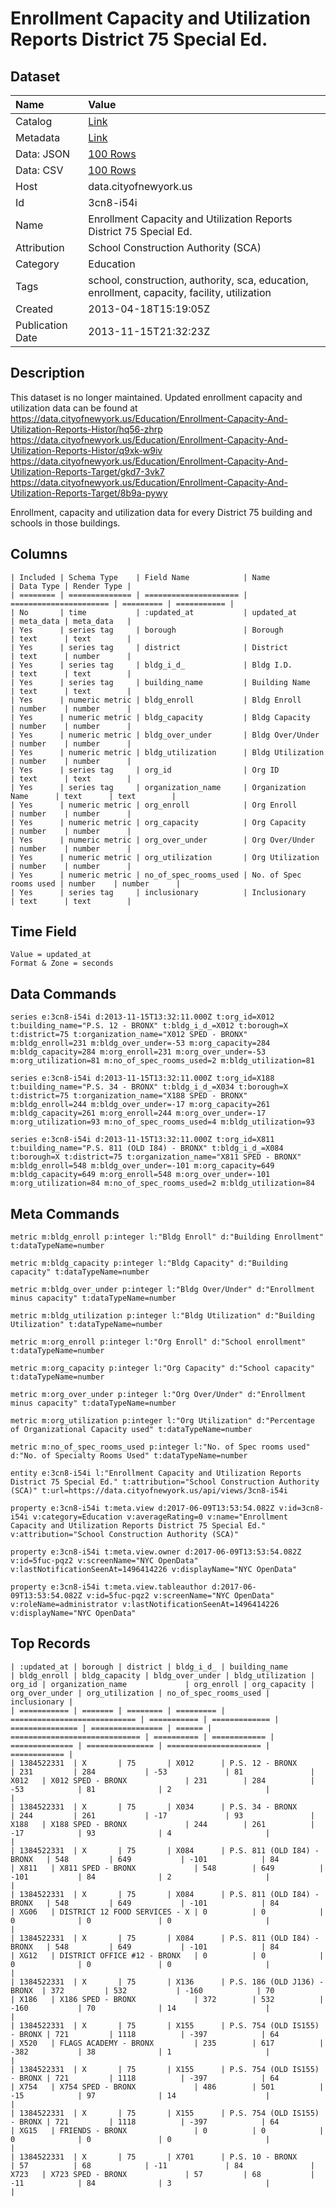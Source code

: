 # Enrollment Capacity and Utilization Reports District 75 Special Ed.

## Dataset

| Name | Value |
| :--- | :---- |
| Catalog | [Link](https://catalog.data.gov/dataset/enrollment-capacity-and-utilization-reports-district-75-special-ed-f285a) |
| Metadata | [Link](https://data.cityofnewyork.us/api/views/3cn8-i54i) |
| Data: JSON | [100 Rows](https://data.cityofnewyork.us/api/views/3cn8-i54i/rows.json?max_rows=100) |
| Data: CSV | [100 Rows](https://data.cityofnewyork.us/api/views/3cn8-i54i/rows.csv?max_rows=100) |
| Host | data.cityofnewyork.us |
| Id | 3cn8-i54i |
| Name | Enrollment Capacity and Utilization Reports District 75 Special Ed. |
| Attribution | School Construction Authority (SCA) |
| Category | Education |
| Tags | school, construction, authority, sca, education, enrollment, capacity, facility, utilization |
| Created | 2013-04-18T15:19:05Z |
| Publication Date | 2013-11-15T21:32:23Z |

## Description

This dataset is no longer maintained. Updated enrollment capacity and utilization data can be found at https://data.cityofnewyork.us/Education/Enrollment-Capacity-And-Utilization-Reports-Histor/hq56-zhrp
https://data.cityofnewyork.us/Education/Enrollment-Capacity-And-Utilization-Reports-Histor/q9xk-w9iv
https://data.cityofnewyork.us/Education/Enrollment-Capacity-And-Utilization-Reports-Target/gkd7-3vk7
https://data.cityofnewyork.us/Education/Enrollment-Capacity-And-Utilization-Reports-Target/8b9a-pywy

Enrollment, capacity and utilization data for every District 75 building and schools in those buildings.

## Columns

```ls
| Included | Schema Type    | Field Name            | Name                   | Data Type | Render Type |
| ======== | ============== | ===================== | ====================== | ========= | =========== |
| No       | time           | :updated_at           | updated_at             | meta_data | meta_data   |
| Yes      | series tag     | borough               | Borough                | text      | text        |
| Yes      | series tag     | district              | District               | text      | number      |
| Yes      | series tag     | bldg_i_d_             | Bldg I.D.              | text      | text        |
| Yes      | series tag     | building_name         | Building Name          | text      | text        |
| Yes      | numeric metric | bldg_enroll           | Bldg Enroll            | number    | number      |
| Yes      | numeric metric | bldg_capacity         | Bldg Capacity          | number    | number      |
| Yes      | numeric metric | bldg_over_under       | Bldg Over/Under        | number    | number      |
| Yes      | numeric metric | bldg_utilization      | Bldg Utilization       | number    | number      |
| Yes      | series tag     | org_id                | Org ID                 | text      | text        |
| Yes      | series tag     | organization_name     | Organization Name      | text      | text        |
| Yes      | numeric metric | org_enroll            | Org Enroll             | number    | number      |
| Yes      | numeric metric | org_capacity          | Org Capacity           | number    | number      |
| Yes      | numeric metric | org_over_under        | Org Over/Under         | number    | number      |
| Yes      | numeric metric | org_utilization       | Org Utilization        | number    | number      |
| Yes      | numeric metric | no_of_spec_rooms_used | No. of Spec rooms used | number    | number      |
| Yes      | series tag     | inclusionary          | Inclusionary           | text      | text        |
```

## Time Field

```ls
Value = updated_at
Format & Zone = seconds
```

## Data Commands

```ls
series e:3cn8-i54i d:2013-11-15T13:32:11.000Z t:org_id=X012 t:building_name="P.S. 12 - BRONX" t:bldg_i_d_=X012 t:borough=X t:district=75 t:organization_name="X012 SPED - BRONX" m:bldg_enroll=231 m:bldg_over_under=-53 m:org_capacity=284 m:bldg_capacity=284 m:org_enroll=231 m:org_over_under=-53 m:org_utilization=81 m:no_of_spec_rooms_used=2 m:bldg_utilization=81

series e:3cn8-i54i d:2013-11-15T13:32:11.000Z t:org_id=X188 t:building_name="P.S. 34 - BRONX" t:bldg_i_d_=X034 t:borough=X t:district=75 t:organization_name="X188 SPED - BRONX" m:bldg_enroll=244 m:bldg_over_under=-17 m:org_capacity=261 m:bldg_capacity=261 m:org_enroll=244 m:org_over_under=-17 m:org_utilization=93 m:no_of_spec_rooms_used=4 m:bldg_utilization=93

series e:3cn8-i54i d:2013-11-15T13:32:11.000Z t:org_id=X811 t:building_name="P.S. 811 (OLD I84) - BRONX" t:bldg_i_d_=X084 t:borough=X t:district=75 t:organization_name="X811 SPED - BRONX" m:bldg_enroll=548 m:bldg_over_under=-101 m:org_capacity=649 m:bldg_capacity=649 m:org_enroll=548 m:org_over_under=-101 m:org_utilization=84 m:no_of_spec_rooms_used=2 m:bldg_utilization=84
```

## Meta Commands

```ls
metric m:bldg_enroll p:integer l:"Bldg Enroll" d:"Building Enrollment" t:dataTypeName=number

metric m:bldg_capacity p:integer l:"Bldg Capacity" d:"Building capacity" t:dataTypeName=number

metric m:bldg_over_under p:integer l:"Bldg Over/Under" d:"Enrollment minus capacity" t:dataTypeName=number

metric m:bldg_utilization p:integer l:"Bldg Utilization" d:"Building Utilization" t:dataTypeName=number

metric m:org_enroll p:integer l:"Org Enroll" d:"School enrollment" t:dataTypeName=number

metric m:org_capacity p:integer l:"Org Capacity" d:"School capacity" t:dataTypeName=number

metric m:org_over_under p:integer l:"Org Over/Under" d:"Enrollment minus capacity" t:dataTypeName=number

metric m:org_utilization p:integer l:"Org Utilization" d:"Percentage of Organizational Capacity used" t:dataTypeName=number

metric m:no_of_spec_rooms_used p:integer l:"No. of Spec rooms used" d:"No. of Specialty Rooms Used" t:dataTypeName=number

entity e:3cn8-i54i l:"Enrollment Capacity and Utilization Reports District 75 Special Ed." t:attribution="School Construction Authority (SCA)" t:url=https://data.cityofnewyork.us/api/views/3cn8-i54i

property e:3cn8-i54i t:meta.view d:2017-06-09T13:53:54.082Z v:id=3cn8-i54i v:category=Education v:averageRating=0 v:name="Enrollment Capacity and Utilization Reports District 75 Special Ed." v:attribution="School Construction Authority (SCA)"

property e:3cn8-i54i t:meta.view.owner d:2017-06-09T13:53:54.082Z v:id=5fuc-pqz2 v:screenName="NYC OpenData" v:lastNotificationSeenAt=1496414226 v:displayName="NYC OpenData"

property e:3cn8-i54i t:meta.view.tableauthor d:2017-06-09T13:53:54.082Z v:id=5fuc-pqz2 v:screenName="NYC OpenData" v:roleName=administrator v:lastNotificationSeenAt=1496414226 v:displayName="NYC OpenData"
```

## Top Records

```ls
| :updated_at | borough | district | bldg_i_d_ | building_name                | bldg_enroll | bldg_capacity | bldg_over_under | bldg_utilization | org_id | organization_name             | org_enroll | org_capacity | org_over_under | org_utilization | no_of_spec_rooms_used | inclusionary | 
| =========== | ======= | ======== | ========= | ============================ | =========== | ============= | =============== | ================ | ====== | ============================= | ========== | ============ | ============== | =============== | ===================== | ============ | 
| 1384522331  | X       | 75       | X012      | P.S. 12 - BRONX              | 231         | 284           | -53             | 81               | X012   | X012 SPED - BRONX             | 231        | 284          | -53            | 81              | 2                     |              | 
| 1384522331  | X       | 75       | X034      | P.S. 34 - BRONX              | 244         | 261           | -17             | 93               | X188   | X188 SPED - BRONX             | 244        | 261          | -17            | 93              | 4                     |              | 
| 1384522331  | X       | 75       | X084      | P.S. 811 (OLD I84) - BRONX   | 548         | 649           | -101            | 84               | X811   | X811 SPED - BRONX             | 548        | 649          | -101           | 84              | 2                     |              | 
| 1384522331  | X       | 75       | X084      | P.S. 811 (OLD I84) - BRONX   | 548         | 649           | -101            | 84               | XG06   | DISTRICT 12 FOOD SERVICES - X | 0          | 0            | 0              | 0               | 0                     |              | 
| 1384522331  | X       | 75       | X084      | P.S. 811 (OLD I84) - BRONX   | 548         | 649           | -101            | 84               | XG12   | DISTRICT OFFICE #12 - BRONX   | 0          | 0            | 0              | 0               | 0                     |              | 
| 1384522331  | X       | 75       | X136      | P.S. 186 (OLD J136) - BRONX  | 372         | 532           | -160            | 70               | X186   | X186 SPED - BRONX             | 372        | 532          | -160           | 70              | 14                    |              | 
| 1384522331  | X       | 75       | X155      | P.S. 754 (OLD IS155) - BRONX | 721         | 1118          | -397            | 64               | X520   | FLAGS ACADEMY - BRONX         | 235        | 617          | -382           | 38              | 1                     |              | 
| 1384522331  | X       | 75       | X155      | P.S. 754 (OLD IS155) - BRONX | 721         | 1118          | -397            | 64               | X754   | X754 SPED - BRONX             | 486        | 501          | -15            | 97              | 14                    |              | 
| 1384522331  | X       | 75       | X155      | P.S. 754 (OLD IS155) - BRONX | 721         | 1118          | -397            | 64               | XG15   | FRIENDS - BRONX               | 0          | 0            | 0              | 0               | 0                     |              | 
| 1384522331  | X       | 75       | X701      | P.S. 10 - BRONX              | 57          | 68            | -11             | 84               | X723   | X723 SPED - BRONX             | 57         | 68           | -11            | 84              | 3                     |              | 
```